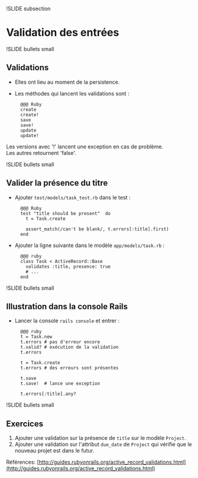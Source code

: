 !SLIDE subsection
# Validation des entrées

!SLIDE bullets small
## Validations

- Elles ont lieu au moment de la persistence.
- Les méthodes qui lancent les validations sont :

        @@@ Ruby
        create
        create!
        save
        save!
        update
        update!

Les versions avec '!' lancent une exception en cas de problème.  
Les autres retournent 'false'.

!SLIDE bullets small
## Valider la présence du titre

- Ajouter `test/models/task_test.rb` dans le test :

        @@@ Ruby
        test "title should be present"  do
          t = Task.create

          assert_match(/can't be blank/, t.errors[:title].first)
        end

- Ajouter la ligne suivante dans le modèle 
`app/models/task.rb` :

        @@@ ruby
        class Task < ActiveRecord::Base
          validates :title, presence: true
          # ...
        end

!SLIDE bullets small
## Illustration dans la console Rails

- Lancer la console `rails console` et entrer :

        @@@ ruby
        t = Task.new
        t.errors # pas d'erreur encore
        t.valid? # exécution de la validation
        t.errors

        t = Task.create
        t.errors # des erreurs sont présentes

        t.save
        t.save!  # lance une exception

        t.errors[:title].any?

!SLIDE bullets small
## Exercices

1. Ajouter une validation sur la présence de `title` sur le 
modèle `Project`.
1. Ajouter une validation sur l'attribut `due_date` de `Project` qui
vérifie que le nouveau projet est dans le futur.  

Références: [http://guides.rubyonrails.org/active_record_validations.html](http://guides.rubyonrails.org/active_record_validations.html)
